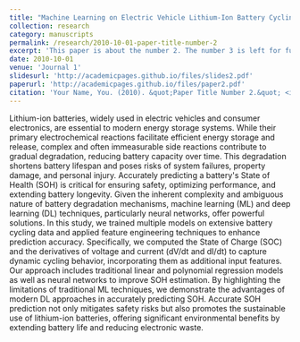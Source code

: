 ```yaml
---
title: "Machine Learning on Electric Vehicle Lithium-Ion Battery Cycling Data for Health Estimation"
collection: research
category: manuscripts
permalink: /research/2010-10-01-paper-title-number-2
excerpt: 'This paper is about the number 2. The number 3 is left for future work.'
date: 2010-10-01
venue: 'Journal 1'
slidesurl: 'http://academicpages.github.io/files/slides2.pdf'
paperurl: 'http://academicpages.github.io/files/paper2.pdf'
citation: 'Your Name, You. (2010). &quot;Paper Title Number 2.&quot; <i>Journal 1</i>. 1(2).'
---
```


Lithium-ion batteries, widely used in electric vehicles and consumer electronics, are essential to modern energy storage systems. While their primary electrochemical reactions facilitate efficient energy storage and release, complex and often immeasurable side reactions contribute to gradual degradation, reducing battery capacity over time. This degradation shortens battery lifespan and poses risks of system failures, property damage, and personal injury. Accurately predicting a battery's State of Health (SOH) is critical for ensuring safety, optimizing performance, and extending battery longevity. Given the inherent complexity and ambiguous nature of battery degradation mechanisms, machine learning (ML) and deep learning (DL) techniques, particularly neural networks, offer powerful solutions. In this study, we trained multiple models on extensive battery cycling data and applied feature engineering techniques to enhance prediction accuracy. Specifically, we computed the State of Charge (SOC) and the derivatives of voltage and current (dV/dt and dI/dt) to capture dynamic cycling behavior, incorporating them as additional input features. Our approach includes traditional linear and polynomial regression models as well as neural networks to improve SOH estimation. By highlighting the limitations of traditional ML techniques, we demonstrate the advantages of modern DL approaches in accurately predicting SOH. Accurate SOH prediction not only mitigates safety risks but also promotes the sustainable use of lithium-ion batteries, offering significant environmental benefits by extending battery life and reducing electronic waste.
